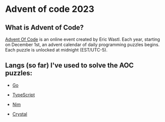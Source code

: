 # Advent of code 2023

## What is Advent of Code?

[Advent Of Code](https://adventofcode.com) is an online event created by Eric Wastl. Each year, starting on December 1st, an advent calendar of daily programming puzzles begins. Each puzzle is unlocked at midnight (EST/UTC-5).

## Langs (so far) I've used to solve the AOC puzzles:

- [Go](https://go.dev)

- [TypeScript](https://www.typescriptlang.org)

- [Nim](https://nim-lang.org)

- [Crystal](https://crystal-lang.org)
